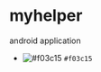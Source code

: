 # myhelper
android application
- ![#f03c15](https://placehold.it/15/f03c15/000000?text=+) `#f03c15`
